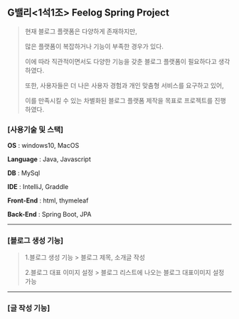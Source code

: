 ## G밸리<1석1조> Feelog Spring Project

> 현재 블로그 플랫폼은 다양하게 존재하지만,
> 
> 많은 플랫폼이 복잡하거나 기능이 부족한 경우가 있다.
> 
> 이에 따라 직관적이면서도 다양한 기능을 갖춘 블로그 플랫폼이 필요하다고 생각하였다.
> 
> 또한, 사용자들은 더 나은 사용자 경험과 개인 맞춤형 서비스를 요구하고 있어,
> 
> 이를 만족시킬 수 있는 차별화된 블로그 플랫폼 제작을 목표로 프로젝트를 진행하였다.

### [사용기술 및 스택]

**OS** : windows10, MacOS

**Language** : Java, Javascript

**DB** : MySql

**IDE** : IntelliJ, Graddle

**Front-End** : html, thymeleaf

**Back-End** : Spring Boot, JPA

-----
### [블로그 생성 기능] ###
>
> 1.블로그 생성 기능 > 블로그 제목, 소개글 작성
>
> 2.블로그 대표 이미지 설정 > 블로그 리스트에 나오는 블로그 대표이미지 설정 가능
> 
----
### [글 작성 기능] ###


